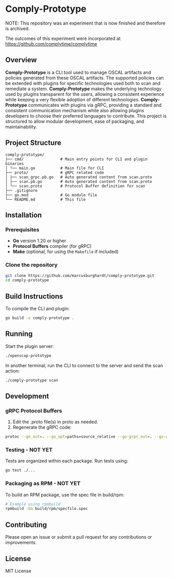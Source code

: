 # Comply-Prototype

NOTE: This repository was an experiment that is now finished and therefore is archived.

The outcomes of this experiment were incorporated at https://github.com/complytime/complytime

## Overview

**Comply-Prototype** is a CLI tool used to manage OSCAL artifacts and policies generated from these OSCAL artifacts. The supported policies can be extended with plugins for specific technologies used both to scan and remediate a system. **Comply-Prototype** makes the underlying technology used by plugins transparent for the users, allowing a consistent experience while keeping a very flexible adoption of different technologies. **Comply-Prototype** communicates with plugins via gRPC, providing a standard and consistent communication mechanism while also allowing plugins developers to choose their preferred languages to contribute. This project is structured to allow modular development, ease of packaging, and maintainability.

## Project Structure

```
comply-prototype/
├── cmd/                # Main entry points for CLI and plugin binaries
│ └── main.go           # Main file for CLI
├── proto/              # gRPC related code
│ ├── scan_grpc.pb.go   # Auto generated content from scan.proto
│ ├── scan.pb.go        # Auto generated content from scan.proto
│ └── scan.proto        # Protocol Buffer definition for scan
├── .gitignore
├── go.mod              # Go module file
└── README.md           # This file
```

## Installation

### Prerequisites

- **Go** version 1.20 or higher
- **Protocol Buffers** compiler (for gRPC)
- **Make** (optional, for using the `Makefile` if included)

### Clone the repository

```bash
git clone https://github.com/marcusburghardt/comply-prototype.git
cd comply-prototype
```

## Build Instructions
To compile the CLI and plugin:

```bash
go build -o comply-prototype .
```

## Running
Start the plugin server:

```bash
./openscap-prototype
```

In another terminal, run the CLI to connect to the server and send the scan action:

```bash
./comply-prototype scan
```

## Development
### gRPC Protocol Buffers
1. Edit the .proto file(s) in proto as needed.
2. Regenerate the gRPC code:

```bash
protoc --go_out=. --go_opt=paths=source_relative --go-grpc_out=. --go-grpc_opt=paths=source_relative scan.proto
```

### Testing - NOT YET
Tests are organized within each package. Run tests using:

```bash
go test ./...
```

### Packaging as RPM - NOT YET
To build an RPM package, use the spec file in build/rpm:

```bash
# Example using rpmbuild
rpmbuild -ba build/rpm/specfile.spec
```

## Contributing
Please open an issue or submit a pull request for any contributions or improvements.

## License
MIT License
